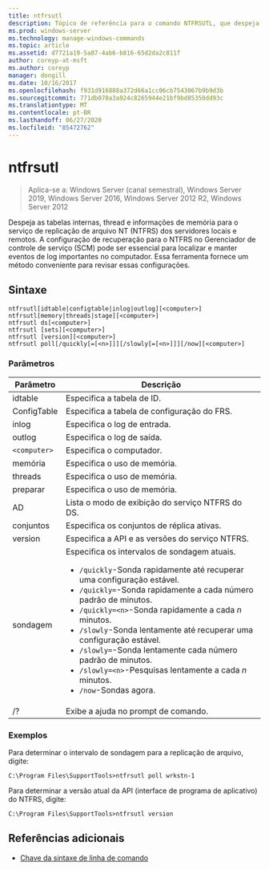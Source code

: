 ```yaml
---
title: ntfrsutl
description: Tópico de referência para o comando NTFRSUTL, que despeja as tabelas internas, thread e informações de memória para o serviço de replicação de arquivo NT (NTFRS).
ms.prod: windows-server
ms.technology: manage-windows-commands
ms.topic: article
ms.assetid: d7721a19-5a87-4ab6-b816-65d2da2c811f
author: coreyp-at-msft
ms.author: coreyp
manager: dongill
ms.date: 10/16/2017
ms.openlocfilehash: f931d916888a372d66a1cc06cb7543067b9b9d3b
ms.sourcegitcommit: 771db070a3a924c8265944e21bf9bd85350dd93c
ms.translationtype: MT
ms.contentlocale: pt-BR
ms.lasthandoff: 06/27/2020
ms.locfileid: "85472762"
---
```

# <a name="ntfrsutl"></a>ntfrsutl

> Aplica-se a: Windows Server (canal semestral), Windows Server 2019, Windows Server 2016, Windows Server 2012 R2, Windows Server 2012

Despeja as tabelas internas, thread e informações de memória para o serviço de replicação de arquivo NT (NTFRS) dos servidores locais e remotos. A configuração de recuperação para o NTFRS no Gerenciador de controle de serviço (SCM) pode ser essencial para localizar e manter eventos de log importantes no computador. Essa ferramenta fornece um método conveniente para revisar essas configurações.

## <a name="syntax"></a>Sintaxe

```
ntfrsutl[idtable|configtable|inlog|outlog][<computer>]
ntfrsutl[memory|threads|stage][<computer>]
ntfrsutl ds[<computer>]
ntfrsutl [sets][<computer>]
ntfrsutl [version][<computer>]
ntfrsutl poll[/quickly[=[<n>]]][/slowly[=[<n>]]][/now][<computer>]
```

### <a name="parameters"></a>Parâmetros

| Parâmetro | Descrição |
| --------- | ----------- |
| idtable | Especifica a tabela de ID. |
| ConfigTable | Especifica a tabela de configuração do FRS. |
| inlog | Especifica o log de entrada. |
| outlog | Especifica o log de saída. |
| `<computer>` | Especifica o computador. |
| memória | Especifica o uso de memória. |
| threads | Especifica o uso de memória. |
| preparar | Especifica o uso de memória. |
| AD | Lista o modo de exibição do serviço NTFRS do DS. |
| conjuntos | Especifica os conjuntos de réplica ativas. |
| version | Especifica a API e as versões do serviço NTFRS. |
| sondagem | Especifica os intervalos de sondagem atuais.<ul><li>`/quickly`-Sonda rapidamente até recuperar uma configuração estável.</li><li>`/quickly=`-Sonda rapidamente a cada número padrão de minutos.</li><li>`/quickly=<n>`-Sonda rapidamente a cada *n* minutos.</li><li>`/slowly`-Sonda lentamente até recuperar uma configuração estável.</li><li>`/slowly=`-Sonda lentamente cada número padrão de minutos.</li><li>`/slowly=<n>`-Pesquisas lentamente a cada *n* minutos.</li><li>`/now`-Sondas agora.</li></ul>|
| /? | Exibe a ajuda no prompt de comando. |

### <a name="examples"></a>Exemplos

Para determinar o intervalo de sondagem para a replicação de arquivo, digite:

```
C:\Program Files\SupportTools>ntfrsutl poll wrkstn-1
```

Para determinar a versão atual da API (interface de programa de aplicativo) do NTFRS, digite:

```
C:\Program Files\SupportTools>ntfrsutl version
```

## <a name="additional-references"></a>Referências adicionais

- [Chave da sintaxe de linha de comando](command-line-syntax-key.md)
